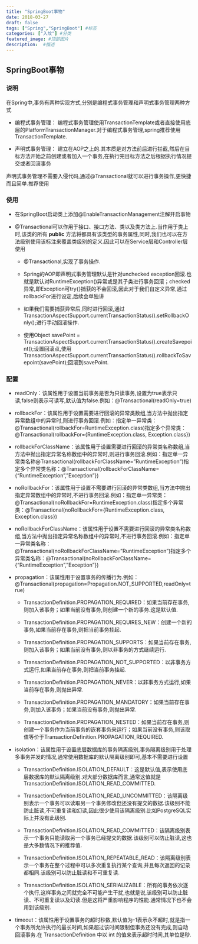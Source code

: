 ```yaml
---
title: "SpringBoot事物"
date: 2018-03-27
draft: false
tags: ["Spring","SpringBoot"] #标签
categories: ["入坟"] #分类
featured_image: #顶部图片
description:  #描述
---
```


## SpringBoot事物

### 说明

在Spring中,事务有两种实现方式,分别是编程式事务管理和声明式事务管理两种方式

- 编程式事务管理： 编程式事务管理使用TransactionTemplate或者直接使用底层的PlatformTransactionManager.对于编程式事务管理,spring推荐使用TransactionTemplate.

- 声明式事务管理： 建立在AOP之上的.其本质是对方法前后进行拦截,然后在目标方法开始之前创建或者加入一个事务,在执行完目标方法之后根据执行情况提交或者回滚事务

声明式事务管理不需要入侵代码,通过@Transactional就可以进行事务操作,更快捷而且简单.推荐使用

### 使用

- 在SpringBoot启动类上添加@EnableTransactionManagement注解开启事物

- @Transactional可以作用于接口、接口方法、类以及类方法上.当作用于类上时,该类的所有 **public** 方法将都具有该类型的事务属性,同时,我们也可以在方法级别使用该标注来覆盖类级别的定义.因此可以在Service层和Controller层使用

  - @Transactional,实现了事务操作.

  - Spring的AOP即声明式事务管理默认是针对unchecked exception回滚.也就是默认对RuntimeException()异常或是其子类进行事务回滚；checked异常,即Exception可try{}捕获的不会回滚,因此对于我们自定义异常,通过rollbackFor进行设定,后续会单独讲

  - 如果我们需要捕获异常后,同时进行回滚,通过TransactionAspectSupport.currentTransactionStatus().setRollbackOnly();进行手动回滚操作.

  - 使用Object savePoint = TransactionAspectSupport.currentTransactionStatus().createSavepoint();设置回滚点,使用TransactionAspectSupport.currentTransactionStatus().rollbackToSavepoint(savePoint);回滚到savePoint.

### 配置

- readOnly：该属性用于设置当前事务是否为只读事务,设置为true表示只读,false则表示可读写,默认值为false.例如：@Transactional(readOnly=true)

- rollbackFor：该属性用于设置需要进行回滚的异常类数组,当方法中抛出指定异常数组中的异常时,则进行事务回滚.例如：指定单一异常类：@Transactional(rollbackFor=RuntimeException.class)指定多个异常类：@Transactional(rollbackFor={RuntimeException.class, Exception.class})

- rollbackForClassName：该属性用于设置需要进行回滚的异常类名称数组,当方法中抛出指定异常名称数组中的异常时,则进行事务回滚.例如：指定单一异常类名称@Transactional(rollbackForClassName=”RuntimeException”)指定多个异常类名称：@Transactional(rollbackForClassName={“RuntimeException”,”Exception”})

- noRollbackFor：该属性用于设置不需要进行回滚的异常类数组,当方法中抛出指定异常数组中的异常时,不进行事务回滚.例如：指定单一异常类：@Transactional(noRollbackFor=RuntimeException.class)指定多个异常类：@Transactional(noRollbackFor={RuntimeException.class, Exception.class})

- noRollbackForClassName：该属性用于设置不需要进行回滚的异常类名称数组,当方法中抛出指定异常名称数组中的异常时,不进行事务回滚.例如：指定单一异常类名称：@Transactional(noRollbackForClassName=”RuntimeException”)指定多个异常类名称：@Transactional(noRollbackForClassName={“RuntimeException”,”Exception”})

- propagation：该属性用于设置事务的传播行为.例如：@Transactional(propagation=Propagation.NOT_SUPPORTED,readOnly=true)

  - TransactionDefinition.PROPAGATION_REQUIRED：如果当前存在事务,则加入该事务；如果当前没有事务,则创建一个新的事务.这是默认值.

  - TransactionDefinition.PROPAGATION_REQUIRES_NEW：创建一个新的事务,如果当前存在事务,则把当前事务挂起.

  - TransactionDefinition.PROPAGATION_SUPPORTS：如果当前存在事务,则加入该事务；如果当前没有事务,则以非事务的方式继续运行.

  - TransactionDefinition.PROPAGATION_NOT_SUPPORTED：以非事务方式运行,如果当前存在事务,则把当前事务挂起.

  - TransactionDefinition.PROPAGATION_NEVER：以非事务方式运行,如果当前存在事务,则抛出异常.

  - TransactionDefinition.PROPAGATION_MANDATORY：如果当前存在事务,则加入该事务；如果当前没有事务,则抛出异常.

  - TransactionDefinition.PROPAGATION_NESTED：如果当前存在事务,则创建一个事务作为当前事务的嵌套事务来运行；如果当前没有事务,则该取值等价于TransactionDefinition.PROPAGATION_REQUIRED.

- isolation：该属性用于设置底层数据库的事务隔离级别,事务隔离级别用于处理多事务并发的情况,通常使用数据库的默认隔离级别即可,基本不需要进行设置

  - TransactionDefinition.ISOLATION_DEFAULT：这是默认值,表示使用底层数据库的默认隔离级别.对大部分数据库而言,通常这值就是TransactionDefinition.ISOLATION_READ_COMMITTED.

  - TransactionDefinition.ISOLATION_READ_UNCOMMITTED：该隔离级别表示一个事务可以读取另一个事务修改但还没有提交的数据.该级别不能防止脏读,不可重复读和幻读,因此很少使用该隔离级别.比如PostgreSQL实际上并没有此级别.

  - TransactionDefinition.ISOLATION_READ_COMMITTED：该隔离级别表示一个事务只能读取另一个事务已经提交的数据.该级别可以防止脏读,这也是大多数情况下的推荐值.

  - TransactionDefinition.ISOLATION_REPEATABLE_READ：该隔离级别表示一个事务在整个过程中可以多次重复执行某个查询,并且每次返回的记录都相同.该级别可以防止脏读和不可重复读.

  - TransactionDefinition.ISOLATION_SERIALIZABLE：所有的事务依次逐个执行,这样事务之间就完全不可能产生干扰,也就是说,该级别可以防止脏读、不可重复读以及幻读.但是这将严重影响程序的性能.通常情况下也不会用到该级别.

- timeout：该属性用于设置事务的超时秒数,默认值为-1表示永不超时,就是指一个事务所允许执行的最长时间,如果超过该时间限制但事务还没有完成,则自动回滚事务.在 TransactionDefinition 中以 int 的值来表示超时时间,其单位是秒.
